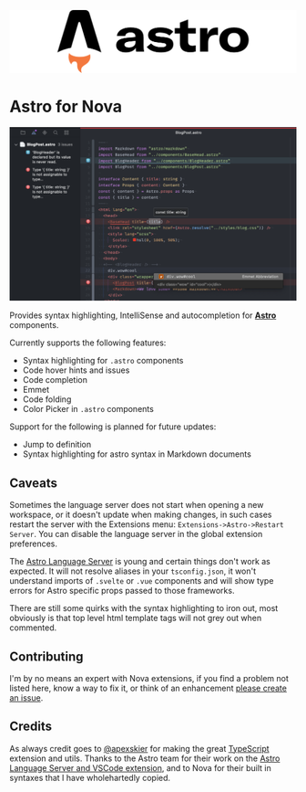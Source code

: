 ![](https://raw.githubusercontent.com/sciencefidelity/Nova-Astro/main/images/banner.png)

# Astro for Nova

![](https://raw.githubusercontent.com/sciencefidelity/Nova-Astro/main/images/screenshot-2.png)

Provides syntax highlighting, IntelliSense and autocompletion for **[Astro](https://astro.build)** components.

Currently supports the following features:

- Syntax highlighting for `.astro` components
- Code hover hints and issues
- Code completion
- Emmet
- Code folding
- Color Picker in `.astro` components

Support for the following is planned for future updates:

- Jump to definition
- Syntax highlighting for astro syntax in Markdown documents

## Caveats

Sometimes the language server does not start when opening a new workspace, or it doesn't update when making changes, in such cases restart the server with the Extensions menu:  `Extensions->Astro->Restart Server`. You can disable the language server in the global extension preferences.

The [Astro Language Server](https://github.com/withastro/language-tools) is young and certain things don't work as expected. It will not resolve aliases in your `tsconfig.json`, it won't understand imports of `.svelte` or `.vue` components and will show type errors for Astro specific props passed to those frameworks.

There are still some quirks with the syntax highlighting to iron out, most obviously is that top level html template tags will not grey out when commented.

## Contributing

I'm by no means an expert with Nova extensions, if you find a problem not listed here, know a way to fix it, or think of an enhancement [please create an issue](https://github.com/sciencefidelity/Nova-Astro/issues/new/choose).

## Credits

As always credit goes to [@apexskier](https://github.com/apexskier) for making the great [TypeScript](https://github.com/apexskier/nova-typescript) extension and utils. Thanks to the Astro team for their work on the [Astro Language Server and VSCode extension](https://github.com/withastro/language-tools), and to Nova for their built in syntaxes that I have wholehartedly copied.
